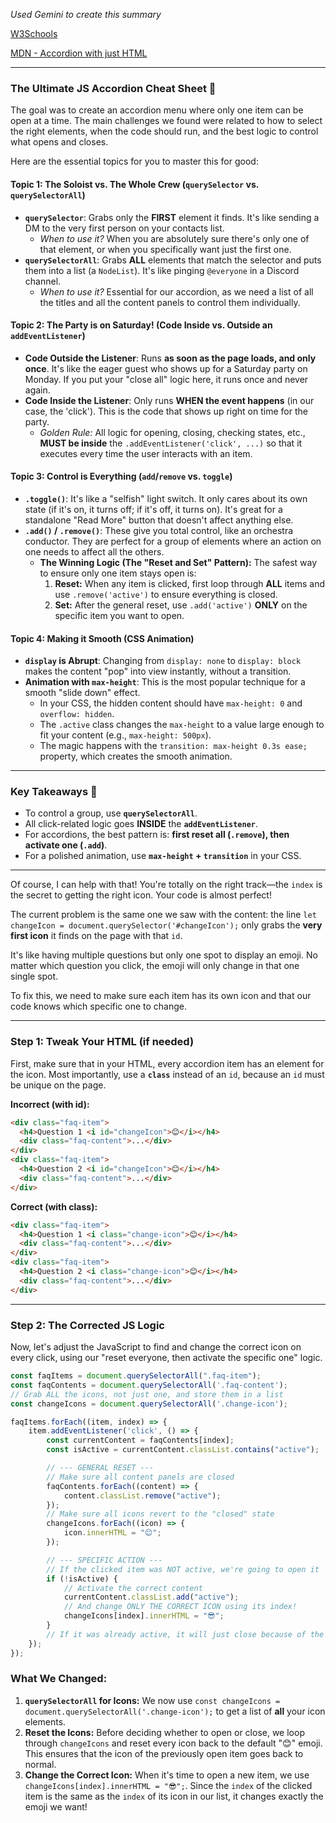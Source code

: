_Used Gemini to create this summary_

[W3Schools](https://www.w3schools.com/howto/howto_js_accordion.asp)

[MDN - Accordion with just HTML](https://developer.mozilla.org/en-US/blog/html-details-exclusive-accordions/)

---

### The Ultimate JS Accordion Cheat Sheet 🚀

The goal was to create an accordion menu where only one item can be open at a time. The main challenges we found were related to how to select the right elements, when the code should run, and the best logic to control what opens and closes.

Here are the essential topics for you to master this for good:

#### Topic 1: The Soloist vs. The Whole Crew (`querySelector` vs. `querySelectorAll`)

* **`querySelector`**: Grabs only the **FIRST** element it finds. It's like sending a DM to the very first person on your contacts list.
    * *When to use it?* When you are absolutely sure there's only one of that element, or when you specifically want just the first one.
* **`querySelectorAll`**: Grabs **ALL** elements that match the selector and puts them into a list (a `NodeList`). It's like pinging `@everyone` in a Discord channel.
    * *When to use it?* Essential for our accordion, as we need a list of all the titles and all the content panels to control them individually.

#### Topic 2: The Party is on Saturday! (Code Inside vs. Outside an `addEventListener`)

* **Code Outside the Listener**: Runs **as soon as the page loads, and only once**. It's like the eager guest who shows up for a Saturday party on Monday. If you put your "close all" logic here, it runs once and never again.
* **Code Inside the Listener**: Only runs **WHEN the event happens** (in our case, the 'click'). This is the code that shows up right on time for the party.
    * *Golden Rule:* All logic for opening, closing, checking states, etc., **MUST be inside** the `.addEventListener('click', ...)` so that it executes every time the user interacts with an item.

#### Topic 3: Control is Everything (`add`/`remove` vs. `toggle`)

* **`.toggle()`**: It's like a "selfish" light switch. It only cares about its own state (if it's on, it turns off; if it's off, it turns on). It's great for a standalone "Read More" button that doesn't affect anything else.
* **`.add()` / `.remove()`**: These give you total control, like an orchestra conductor. They are perfect for a group of elements where an action on one needs to affect all the others.
    * **The Winning Logic (The "Reset and Set" Pattern):** The safest way to ensure only one item stays open is:
        1.  **Reset:** When any item is clicked, first loop through **ALL** items and use `.remove('active')` to ensure everything is closed.
        2.  **Set:** After the general reset, use `.add('active')` **ONLY** on the specific item you want to open.

#### Topic 4: Making it Smooth (CSS Animation)

* **`display` is Abrupt**: Changing from `display: none` to `display: block` makes the content "pop" into view instantly, without a transition.
* **Animation with `max-height`**: This is the most popular technique for a smooth "slide down" effect.
    * In your CSS, the hidden content should have `max-height: 0` and `overflow: hidden`.
    * The `.active` class changes the `max-height` to a value large enough to fit your content (e.g., `max-height: 500px`).
    * The magic happens with the `transition: max-height 0.3s ease;` property, which creates the smooth animation.

---

### Key Takeaways 🧠

* To control a group, use **`querySelectorAll`**.
* All click-related logic goes **INSIDE** the **`addEventListener`**.
* For accordions, the best pattern is: **first reset all (`.remove`), then activate one (`.add`)**.
* For a polished animation, use **`max-height` + `transition`** in your CSS.

---

Of course, I can help with that\! You're totally on the right track—the `index` is the secret to getting the right icon. Your code is almost perfect\!

The current problem is the same one we saw with the content: the line `let changeIcon = document.querySelector('#changeIcon');` only grabs the **very first icon** it finds on the page with that `id`.

It's like having multiple questions but only one spot to display an emoji. No matter which question you click, the emoji will only change in that one single spot.

To fix this, we need to make sure each item has its own icon and that our code knows which specific one to change.

-----

### Step 1: Tweak Your HTML (if needed)

First, make sure that in your HTML, every accordion item has an element for the icon. Most importantly, use a **`class`** instead of an `id`, because an `id` must be unique on the page.

**Incorrect (with id):**

```html
<div class="faq-item">
  <h4>Question 1 <i id="changeIcon">😊</i></h4>
  <div class="faq-content">...</div>
</div>
<div class="faq-item">
  <h4>Question 2 <i id="changeIcon">😊</i></h4>
  <div class="faq-content">...</div>
</div>
```

**Correct (with class):**

```html
<div class="faq-item">
  <h4>Question 1 <i class="change-icon">😊</i></h4>
  <div class="faq-content">...</div>
</div>
<div class="faq-item">
  <h4>Question 2 <i class="change-icon">😊</i></h4>
  <div class="faq-content">...</div>
</div>
```

-----

### Step 2: The Corrected JS Logic

Now, let's adjust the JavaScript to find and change the correct icon on every click, using our "reset everyone, then activate the specific one" logic.

```javascript
const faqItems = document.querySelectorAll(".faq-item");
const faqContents = document.querySelectorAll('.faq-content');
// Grab ALL the icons, not just one, and store them in a list
const changeIcons = document.querySelectorAll('.change-icon');

faqItems.forEach((item, index) => {
    item.addEventListener('click', () => {
        const currentContent = faqContents[index];
        const isActive = currentContent.classList.contains("active");

        // --- GENERAL RESET ---
        // Make sure all content panels are closed
        faqContents.forEach((content) => {
            content.classList.remove("active");
        });
        // Make sure all icons revert to the "closed" state
        changeIcons.forEach((icon) => {
            icon.innerHTML = "😊";
        });

        // --- SPECIFIC ACTION ---
        // If the clicked item was NOT active, we're going to open it
        if (!isActive) {
            // Activate the correct content
            currentContent.classList.add("active");
            // And change ONLY THE CORRECT ICON using its index!
            changeIcons[index].innerHTML = "😎";
        }
        // If it was already active, it will just close because of the RESET above. GG!
    });
});
```

### What We Changed:

1.  **`querySelectorAll` for Icons:** We now use `const changeIcons = document.querySelectorAll('.change-icon');` to get a list of **all** your icon elements.
2.  **Reset the Icons:** Before deciding whether to open or close, we loop through `changeIcons` and reset every icon back to the default "😊" emoji. This ensures that the icon of the previously open item goes back to normal.
3.  **Change the Correct Icon:** When it's time to open a new item, we use `changeIcons[index].innerHTML = "😎";`. Since the `index` of the clicked item is the same as the `index` of its icon in our list, it changes exactly the emoji we want\!
